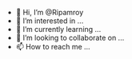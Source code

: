 - 👋 Hi, I’m @Ripamroy
- 👀 I’m interested in ...
- 🌱 I’m currently learning ...
- 💞️ I’m looking to collaborate on ...
- 📫 How to reach me ...

<!---
Ripamroy/Ripamroy is a ✨ special ✨ repository because its `README.md` (this file) appears on your GitHub profile.
You can click the Preview link to take a look at your changes.
--->
